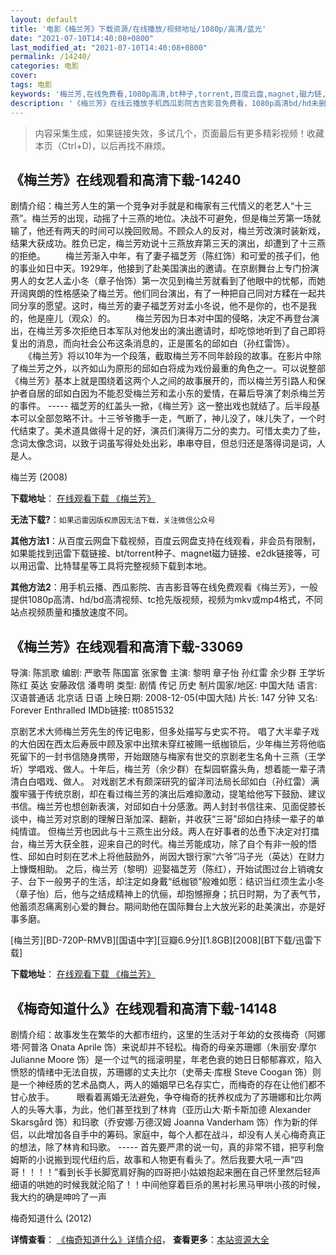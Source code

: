 ```yaml
---
layout: default
title: '电影《梅兰芳》下载资源/在线播放/视频地址/1080p/高清/蓝光'
date: "2021-07-10T14:40:08+0800"
last_modified_at: "2021-07-10T14:40:08+0800"
permalink: /14240/
categories: 电影
cover:
tags: 电影
keywords: '梅兰芳,在线免费看,1080p高清,bt种子,torrent,百度云盘,magnet,磁力链,迅雷下载资源'
description: '《梅兰芳》在线云播放手机西瓜影院吉吉影音免费看，1080p高清bd/hd未删减完整版和tc抢先枪版，mkv/mp4格式，附带bt/torrent种子、magnet/磁力链、百度云盘、网盘资源迅雷下载链接'
---
```


>内容采集生成，如果链接失效，多试几个，页面最后有更多精彩视频！收藏本页（Ctrl+D)，以后再找不麻烦。


## 《梅兰芳》在线观看和高清下载-14240

剧情介绍：梅兰芳人生的第一个竞争对手就是和梅家有三代情义的老艺人“十三燕”。梅兰芳的出现，动摇了十三燕的地位。决战不可避免，但是梅兰芳第一场就输了，他还有两天的时间可以挽回败局。不顾众人的反对，梅兰芳改演时装新戏，结果大获成功。胜负已定，梅兰芳劝说十三燕放弃第三天的演出，却遭到了十三燕的拒绝。   　　梅兰芳渐入中年，有了妻子福芝芳（陈红饰）和可爱的孩子们，他的事业如日中天。1929年，他接到了赴美国演出的邀请。在京剧舞台上专门扮演男人的女艺人孟小冬（章子怡饰）第一次见到梅兰芳就看到了他眼中的忧郁，而她开阔爽朗的性格感染了梅兰芳。他们同台演出，有了一种把自己同对方糅在一起共同分享的愿望。这时，梅兰芳的妻子福芝芳对孟小冬说，他不是你的，也不是我的，他是座儿（观众）的。   　　梅兰芳因为日本对中国的侵略，决定不再登台演出，在梅兰芳多次拒绝日本军队对他发出的演出邀请时，却吃惊地听到了自己即将复出的消息，而向社会公布这条消息的，正是匿名的邱如白（孙红雷饰）。   　　《梅兰芳》将以10年为一个段落，截取梅兰芳不同年龄段的故事。在影片中除了梅兰芳之外，以齐如山为原形的邱如白将成为戏份最重的角色之一。可以说整部《梅兰芳》基本上就是围绕着这两个人之间的故事展开的，而以梅兰芳引路人和保护者自居的邱如白因为不能忍受梅兰芳和孟小东的爱情，在幕后导演了刺杀梅兰芳的事件。 ----- 福芝芳的红盖头一掀，《梅兰芳》这一整出戏也就结了。后半段基本可以全部忽略不计。十三爷爷撒手一走，气断了，神儿没了，味儿失了，一个时代结束了。美术道具做得十足的好，演员们演得万二分的卖力。可惜太卖力了些，念词太像念词，以致于词虽写得处处出彩，串串夺目，但总归还是落得词是词，人是人。


梅兰芳 (2008)

**下载地址**： [在线观看下载 《梅兰芳》](https://www.btbtdy.me/btdy/dy5341.html) 


**无法下载?**：`如果迅雷因版权原因无法下载，关注微信公众号 `

**其他方法1**：从百度云网盘下载视频，百度云网盘支持在线观看，非会员有限制，如果能找到迅雷下载链接、bt/torrent种子、magnet磁力链接、e2dk链接等，可以用迅雷、比特彗星等工具将完整视频下载到本地。

**其他方法2**：用手机云播、西瓜影院、吉吉影音等在线免费观看《梅兰芳》，一般提供1080p高清、hd/bd高清视频、tc抢先版视频，视频为mkv或mp4格式，不同站点视频质量和播放速度不同。


## 《梅兰芳》在线观看和高清下载-33069

导演: 陈凯歌 编剧: 严歌苓 陈国富 张家鲁 主演: 黎明 章子怡 孙红雷 余少群 王学圻 陈红 英达 安藤政信 潘粤明 类型: 剧情 传记 历史 制片国家/地区: 中国大陆 语言: 汉语普通话 北京话 日语 上映日期: 2008-12-05(中国大陆) 片长: 147 分钟 又名: Forever Enthralled IMDb链接: tt0851532

京剧艺术大师梅兰芳先生的传记电影，但多处描写与史实不符。 唱了大半辈子戏的大伯因在西太后寿辰中顾及家中出殡未穿红被赐一纸枷锁后，少年梅兰芳将他临死留下的一封书信随身携带，开始跟随与梅家有世交的京剧老生名角十三燕（王学圻）学唱戏、做人。十年后，梅兰芳（余少群）在梨园崭露头角，想着能一辈子清清白白唱戏、做人。 对戏剧艺术有颇深研究的留洋司法局长邱如白（孙红雷）满腹牢骚于传统京剧，却在看过梅兰芳的演出后难抑激动，提笔给他写下鼓励、建议书信。梅兰芳也想创新表演，对邱如白十分感激。两人封封书信往来、见面促膝长谈中，梅兰芳对京剧的理解日渐加深、翻新，并收获“三哥”邱如白持续一辈子的单纯情谊。 但梅兰芳也因此与十三燕生出分歧。两人在好事者的怂恿下决定对打擂台，梅兰芳大获全胜，迎来自己的时代。梅兰芳能成功，除了自个有非一般的悟性、邱如白时刻在艺术上将他鼓励外，尚因大银行家“六爷”冯子光（英达）在财力上慷慨相助。 之后，梅兰芳（黎明）迎娶福芝芳（陈红），开始试图过台上销魂女子、台下一般男子的生活，却注定如身戴“纸枷锁”般难如愿：结识当红须生孟小冬（章子怡）后，他与之结成精神上的伉俪，却抱憾擦身；抗日时期，为了表气节，他蓄须忍痛离别心爱的舞台。期间助他在国际舞台上大放光彩的赴美演出，亦是好事多磨。


[梅兰芳][BD-720P-RMVB][国语中字][豆瓣6.9分][1.8GB][2008][BT下载/迅雷下载]

**下载地址**： [在线观看下载 《梅兰芳》](https://www.btdx8.com/torrent/forever_enthralled_2008.html) 


## 《梅奇知道什么》在线观看和高清下载-14148

剧情介绍：故事发生在繁华的大都市纽约，这里的生活对于年幼的女孩梅奇（阿娜塔·阿普洛 Onata Aprile 饰）来说却并不轻松。梅奇的母亲苏珊娜（朱丽安·摩尔 Julianne Moore 饰）是一个过气的摇滚明星，年老色衰的她日日郁郁寡欢，陷入愤怒的情绪中无法自拔，苏珊娜的丈夫比尔（史蒂夫·库根 Steve Coogan 饰）则是一个神经质的艺术品商人，两人的婚姻早已名存实亡，而梅奇的存在让他们都不甘心放手。  　　眼看着离婚无法避免，争夺梅奇的抚养权成为了苏珊娜和比尔两人的头等大事，为此，他们甚至找到了林肯（亚历山大·斯卡斯加德 Alexander Skarsgård 饰）和玛歌（乔安娜·万德汉姆 Joanna Vanderham 饰）作为新的伴侣，以此增加各自手中的筹码。家庭中，每个人都在战斗，却没有人关心梅奇真正的想法，除了林肯和玛歌。 ----- 首先要严肃的说一句，真的非常不错，把亨利詹姆斯的小说搬到现代纽约后，故事和人物更有看头了。然后我要大吼一声“四哥！！！！”看到长手长脚宽肩好胸的四哥把小姑娘抱起来圈在自己怀里然后轻声细语的哄她的时候我就沦陷了！！中间他穿着巨杀的黑衬衫黑马甲哄小孩的时候，我大约的确是呻吟了一声


梅奇知道什么 (2012)

**详情查看**： [《梅奇知道什么》详情介绍](/movie/14148/)， **查看更多**：[本站资源大全](/movie/t/all/)

